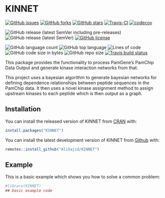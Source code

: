 
<!-- README.md is generated from README.Rmd. Please edit that file -->

# KINNET

<!-- badges: start -->
<!-- [![DOI](https://zenodo.org/badge/301042598.svg)](https://zenodo.org/badge/latestdoi/301042598) -->

[![GitHub
issues](https://img.shields.io/github/issues/AliSajid/KINNET)](https://github.com/AliSajid/KINNET/issues)
[![GitHub
forks](https://img.shields.io/github/forks/AliSajid/KINNET)](https://github.com/AliSajid/KINNET/network)
[![GitHub
stars](https://img.shields.io/github/stars/AliSajid/KINNET)](https://github.com/AliSajid/KINNET/stargazers)
[![Travis-CI](https://img.shields.io/travis/com/AliSajid/KINNET)]()
[![codecov](https://codecov.io/gh/AliSajid/KINNET/branch/main/graph/badge.svg?token=HP1VFCRZ0M)]()

![GitHub release (latest SemVer including
pre-releases)](https://img.shields.io/github/v/release/AliSajid/KINNET?include_prereleases&label=latest-release)
![GitHub release (latest
SemVer)](https://img.shields.io/github/v/release/AliSajid/KINNET?label=latest-stable)
[![GitHub
license](https://img.shields.io/github/license/AliSajid/KINNET)](https://github.com/AliSajid/KINNET/blob/main/LICENSE)

![GitHub language
count](https://img.shields.io/github/languages/count/AliSajid/KINNET)
![GitHub top
language](https://img.shields.io/github/languages/top/AliSajid/KINNET)
![Lines of
code](https://img.shields.io/tokei/lines/github/AliSajid/KINNET)
![GitHub code size in
bytes](https://img.shields.io/github/languages/code-size/AliSajid/KINNET)
![GitHub repo
size](https://img.shields.io/github/repo-size/AliSajid/KINNET) [![Travis
build
status](https://travis-ci.com/AliSajid/KINNET.svg?branch=master)](https://travis-ci.com/AliSajid/KINNET)
<!-- badges: end -->

This package provides the functionality to process PamGene’s PamChip
Data Output and generate kinase interaction networks from that.

This project uses a bayesian algorithm to generate bayesian networks for
defining dependence relationships between peptide sequences in the
PamChip data. It then uses a novel kinase assignment method to assign
upstream kinases to each peptide which is then output as a graph.

## Installation

You can install the released version of KINNET from
[CRAN](https://CRAN.R-project.org) with:

``` r
install.packages("KINNET")
```

You can install the latest development version of KINNET from [Github]()
with:

``` r
remotes::install_github("AliSajid/KINNET")
```

## Example

This is a basic example which shows you how to solve a common problem:

``` r
#library(KINNET)
## basic example code
```
